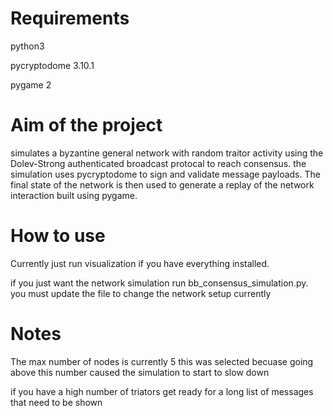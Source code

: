 # Requirements
python3

pycryptodome 3.10.1 

pygame 2 

# Aim of the project
simulates a byzantine general network with random traitor activity using the Dolev-Strong authenticated broadcast protocal to reach consensus. the simulation uses pycryptodome to sign and validate message payloads. The final state of the network is then used to generate a replay of the network interaction built using pygame.

# How to use 
Currently just run visualization if you have everything installed.

if you just want the network simulation run bb_consensus_simulation.py. you must update the file to change the network setup currently

# Notes
The max number of nodes is currently 5 this was selected becuase going above this number caused the simulation to start to slow down 

if you have a high number of triators get ready for a long list of messages that need to be shown 